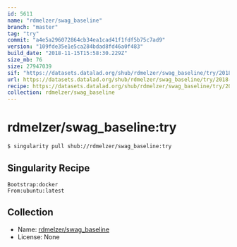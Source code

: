 ```yaml
---
id: 5611
name: "rdmelzer/swag_baseline"
branch: "master"
tag: "try"
commit: "a4e5a296072864cb34ea1cad41f1fdf5b75c7ad9"
version: "109fde35e1e5ca284bdad8fd46a0f483"
build_date: "2018-11-15T15:58:30.229Z"
size_mb: 76
size: 27947039
sif: "https://datasets.datalad.org/shub/rdmelzer/swag_baseline/try/2018-11-15-a4e5a296-109fde35/109fde35e1e5ca284bdad8fd46a0f483.simg"
url: https://datasets.datalad.org/shub/rdmelzer/swag_baseline/try/2018-11-15-a4e5a296-109fde35/
recipe: https://datasets.datalad.org/shub/rdmelzer/swag_baseline/try/2018-11-15-a4e5a296-109fde35/Singularity
collection: rdmelzer/swag_baseline
---
```


# rdmelzer/swag_baseline:try

```bash
$ singularity pull shub://rdmelzer/swag_baseline:try
```

## Singularity Recipe

```singularity
Bootstrap:docker  
From:ubuntu:latest
```

## Collection

 - Name: [rdmelzer/swag_baseline](https://github.com/rdmelzer/swag_baseline)
 - License: None

